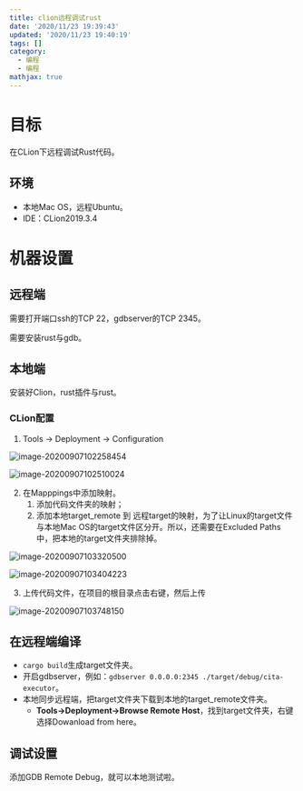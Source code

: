 ```yaml
---
title: clion远程调试rust
date: '2020/11/23 19:39:43'
updated: '2020/11/23 19:40:19'
tags: []
category:
  - 编程
  - 编程
mathjax: true
---
```

# 目标
在CLion下远程调试Rust代码。
<!--more-->
## 环境
* 本地Mac OS，远程Ubuntu。
* IDE：CLion2019.3.4

# 机器设置

## 远程端

需要打开端口ssh的TCP 22，gdbserver的TCP 2345。

需要安装rust与gdb。

## 本地端

安装好Clion，rust插件与rust。

### CLion配置

1. Tools -> Deployment -> Configuration

![image-20200907102258454](https://cdn.jsdelivr.net/gh/JNhua/blog_images@master/img/20201029105330.png)

![image-20200907102510024](https://cdn.jsdelivr.net/gh/JNhua/blog_images@master/img/20201029105403.png)

2. 在Mapppings中添加映射。
   1. 添加代码文件夹的映射；
   2. 添加本地target_remote 到 远程target的映射，为了让Linux的target文件与本地Mac OS的target文件区分开。所以，还需要在Excluded Paths中，把本地的target文件夹排除掉。

![image-20200907103320500](https://cdn.jsdelivr.net/gh/JNhua/blog_images@master/img/20201029105417.png)

![image-20200907103404223](https://cdn.jsdelivr.net/gh/JNhua/blog_images@master/img/20201029105426.png)

3. 上传代码文件，在项目的根目录点击右键，然后上传

![image-20200907103748150](https://cdn.jsdelivr.net/gh/JNhua/blog_images@master/img/20201029105437.png)

## 在远程端编译

* `cargo build`生成target文件夹。
* 开启gdbserver，例如：`gdbserver 0.0.0.0:2345 ./target/debug/cita-executor`。
* 本地同步远程端，把target文件夹下载到本地的target_remote文件夹。
  * **Tools→Deployment→Browse Remote Host**，找到target文件夹，右键选择Dowanload from here。

## 调试设置

添加GDB Remote Debug，就可以本地测试啦。